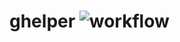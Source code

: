 # ghelper ![workflow](https://github.com/cheungxiongwei/ghelper/actions/workflows/go.yml/badge.svg)


